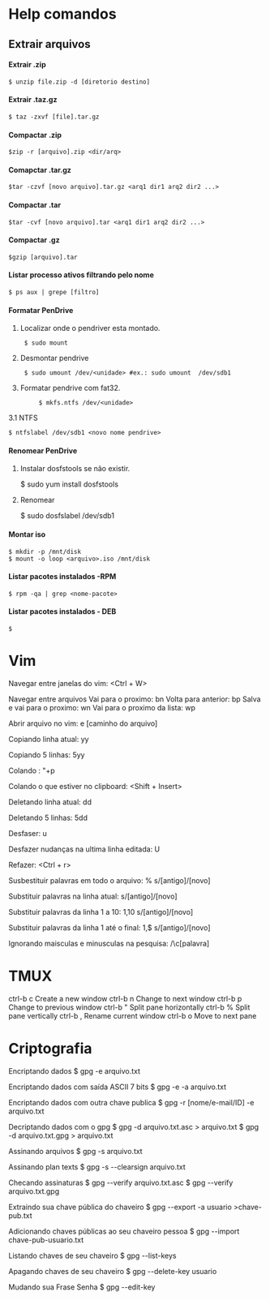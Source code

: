 # Help comandos


## Extrair arquivos

#### Extrair .zip

    $ unzip file.zip -d [diretorio destino]

#### Extrair .taz.gz

    $ taz -zxvf [file].tar.gz

#### Compactar .zip

    $zip -r [arquivo].zip <dir/arq>

#### Comapctar .tar.gz

    $tar -czvf [novo arquivo].tar.gz <arq1 dir1 arq2 dir2 ...>

#### Compactar .tar

    $tar -cvf [novo arquivo].tar <arq1 dir1 arq2 dir2 ...>

#### Compactar .gz

    $gzip [arquivo].tar

#### Listar processo ativos filtrando pelo nome

    $ ps aux | grepe [filtro]


#### Formatar PenDrive


1. Localizar onde o pendriver esta montado.

        $ sudo mount

2. Desmontar pendrive

        $ sudo umount /dev/<unidade> #ex.: sudo umount  /dev/sdb1

3. Formatar pendrive com fat32.

            $ mkfs.ntfs /dev/<unidade>

3.1 NTFS

    $ ntfslabel /dev/sdb1 <novo nome pendrive> 

#### Renomear PenDrive

1. Instalar dosfstools se não existir.
    
    $ sudo yum install dosfstools

2. Renomear

    $ sudo dosfslabel /dev/sdb1 <novo nome>

#### Montar iso

    $ mkdir -p /mnt/disk
    $ mount -o loop <arquivo>.iso /mnt/disk
 

#### Listar pacotes instalados -RPM

    $ rpm -qa | grep <nome-pacote>
    
#### Listar pacotes instalados - DEB

    $ 

Vim
=
Navegar entre janelas do vim: <Ctrl + W>

Navegar entre arquivos
Vai para o proximo: bn
Volta  para anterior: bp
Salva e vai para o proximo: wn
Vai para o proximo da lista: wp

Abrir arquivo no vim: e [caminho do arquivo]

Copiando linha atual: yy

Copiando 5 linhas: 5yy

Colando : "+p

Colando o que estiver no clipboard: <Shift + Insert>

Deletando linha atual: dd

Deletando 5 linhas: 5dd

Desfaser: u

Desfazer nudanças na ultima linha editada: U

Refazer: <Ctrl + r> 

Susbestituir palavras em todo o arquivo: % s/[antigo]/[novo]

Substituir palavras na linha atual: s/[antigo]/[novo]

Substituir palavras da linha 1 a 10: 1,10 s/[antigo]/[novo]

Substituir palavras da linha 1 até o final: 1,$ s/[antigo]/[novo]

Ignorando maisculas e minusculas na pesquisa: /\c[palavra]

TMUX
=

ctrl-b c   Create a new window
ctrl-b n   Change to next window
ctrl-b p   Change to previous window
ctrl-b "   Split pane horizontally
ctrl-b %   Split pane vertically
ctrl-b ,   Rename current window
ctrl-b o   Move to next pane

Criptografia
=

Encriptando dados
$ gpg -e arquivo.txt

Encriptando dados com saída ASCII 7 bits
$ gpg -e -a arquivo.txt

Encriptando dados com outra chave publica
$ gpg -r [nome/e-mail/ID] -e arquivo.txt

Decriptando dados com o gpg
$ gpg -d arquivo.txt.asc > arquivo.txt
$ gpg -d arquivo.txt.gpg > arquivo.txt

Assinando arquivos
$ gpg -s arquivo.txt

Assinando plan texts
$ gpg -s --clearsign arquivo.txt

Checando assinaturas
$ gpg --verify arquivo.txt.asc
$ gpg --verify arquivo.txt.gpg

Extraindo sua chave pública do chaveiro
$ gpg --export -a usuario >chave-pub.txt

Adicionando chaves públicas ao seu chaveiro pessoa
$ gpg --import chave-pub-usuario.txt

Listando chaves de seu chaveiro
$ gpg --list-keys

Apagando chaves de seu chaveiro
$ gpg --delete-key usuario

Mudando sua Frase Senha
$ gpg --edit-key

